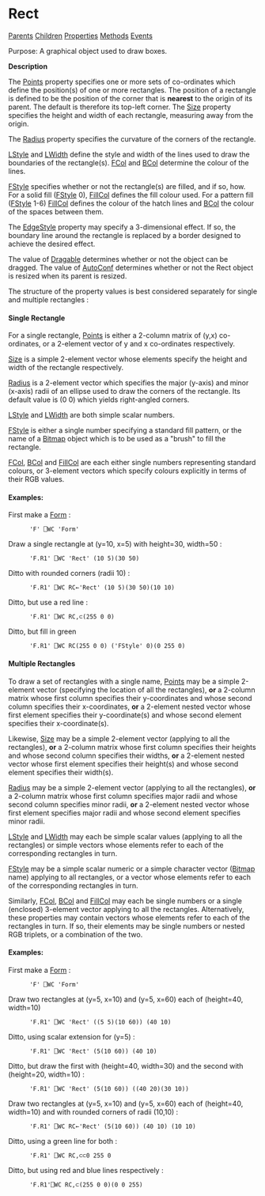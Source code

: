 




<h1 class="heading"><span class="name">Rect</span></h1>

[Parents](../ParentLists/Rect.htm) [Children](../ChildLists/Rect.htm) [Properties](../PropLists/Rect.htm) [Methods](../MethodLists/Rect.htm) [Events](../EventLists/Rect.htm)


Purpose: A graphical object used to draw boxes.


**Description**


The [Points](../a-z/points.md) property specifies one or more sets of co-ordinates which define the position(s) of one or more rectangles. The position of a rectangle is defined to be the position of the corner that is **nearest** to the origin of its parent. The default is therefore its top-left corner. The [Size](../a-z/size.md) property specifies the height and width of each rectangle, measuring away from the origin.



The [Radius](../a-z/radius.md) property specifies the curvature of the corners of the rectangle.


[LStyle](../a-z/lstyle.md) and [LWidth](../a-z/lwidth.md) define the style and width of the lines used to draw the boundaries of the rectangle(s). [FCol](../a-z/fcol.md) and [BCol](../a-z/bcol.md) determine the colour of the lines.


[FStyle](../a-z/fstyle.md) specifies whether or not the rectangle(s) are filled, and if so, how. For a solid fill ([FStyle](../a-z/fstyle.md) 0), [FillCol](../a-z/fillcol.md) defines the fill colour used. For a pattern fill ([FStyle](../a-z/fstyle.md) 1-6) [FillCol](../a-z/fillcol.md) defines the colour of the hatch lines and [BCol](../a-z/bcol.md) the colour of the spaces between them.


The [EdgeStyle](../a-z/edgestyle.md) property may specify a 3-dimensional effect. If so, the boundary line around the rectangle is replaced by a border designed to achieve the desired effect.


The value of [Dragable](../a-z/dragable.md) determines whether or not the object can be dragged. The value of [AutoConf](../a-z/autoconf.md) determines whether or not the Rect object is resized when its parent is resized.


The structure of the property values is best considered separately for single and multiple rectangles :


#### Single Rectangle


For a single rectangle, [Points](../a-z/points.md) is either a 2-column matrix of (y,x) co-ordinates, or a 2-element vector of y and x co-ordinates respectively.


[Size](../a-z/size.md) is a simple 2-element vector whose elements specify the height and width of the rectangle respectively.


[Radius](../a-z/radius.md) is a 2-element vector which specifies the major (y-axis) and minor (x-axis) radii of an ellipse used to draw the corners of the rectangle. Its default value is (0 0) which yields right-angled corners.


[LStyle](../a-z/lstyle.md) and [LWidth](../a-z/lwidth.md) are both simple scalar numbers.


[FStyle](../a-z/fstyle.md) is either a single number specifying a standard fill pattern, or the name of a [Bitmap](../a-z/bitmap.md) object which is to be used as a "brush" to fill the rectangle.


[FCol](../a-z/fcol.md), [BCol](../a-z/bcol.md) and [FillCol](../a-z/fillcol.md) are each either single numbers representing standard colours, or 3-element vectors which specify colours explicitly in terms of their RGB values.


#### Examples:


First make a [Form](../a-z/form.md) :
```apl
      'F' ⎕WC 'Form'
```


Draw a single rectangle at (y=10, x=5) with height=30, width=50 :
```apl
      'F.R1' ⎕WC 'Rect' (10 5)(30 50)
```


Ditto with rounded corners (radii 10) :
```apl
      'F.R1' ⎕WC RC←'Rect' (10 5)(30 50)(10 10)
```


Ditto, but use a red line :
```apl
      'F.R1' ⎕WC RC,⊂(255 0 0)
```


Ditto, but fill in green
```apl
      'F.R1' ⎕WC RC(255 0 0) ('FStyle' 0)(0 255 0)
```


#### Multiple Rectangles


To draw a set of rectangles with a single name, [Points](../a-z/points.md) may be a simple 2-element vector (specifying the location of all the rectangles), **or** a 2-column matrix whose first column specifies their y-coordinates and whose second column specifies their x-coordinates, **or** a 2-element nested vector whose first element specifies their y-coordinate(s) and whose second element specifies their x-coordinate(s).


Likewise, [Size](../a-z/size.md) may be a simple 2-element vector (applying to all the rectangles), **or** a 2-column matrix whose first column specifies their heights and whose second column specifies their widths, **or** a 2-element nested vector whose first element specifies their height(s) and whose second element specifies their width(s).


[Radius](../a-z/radius.md) may be a simple 2-element vector (applying to all the rectangles), **or** a 2-column matrix whose first column specifies major radii and whose second column specifies minor radii, **or** a 2-element nested vector whose first element specifies major radii and whose second element specifies minor radii.


[LStyle](../a-z/lstyle.md) and [LWidth](../a-z/lwidth.md) may each be simple scalar values (applying to all the rectangles) or simple vectors whose elements refer to each of the corresponding rectangles in turn.


[FStyle](../a-z/fstyle.md) may be a simple scalar numeric or a simple character vector ([Bitmap](../a-z/bitmap.md) name) applying to all rectangles, or a vector whose elements refer to each of the corresponding rectangles in turn.


Similarly, [FCol](../a-z/fcol.md), [BCol](../a-z/bcol.md) and [FillCol](../a-z/fillcol.md) may each be single numbers or a single (enclosed) 3-element vector applying to all the rectangles. Alternatively, these properties may contain vectors whose elements refer to each of the rectangles in turn. If so, their elements may be single numbers or nested RGB triplets, or a combination of the two.


#### Examples:


First make a [Form](../a-z/form.md) :
```apl
      'F' ⎕WC 'Form'
```


Draw two rectangles at (y=5, x=10) and (y=5, x=60) each of (height=40, width=10)
```apl
      'F.R1' ⎕WC 'Rect' ((5 5)(10 60)) (40 10)
```


Ditto, using scalar extension for (y=5) :
```apl
      'F.R1' ⎕WC 'Rect' (5(10 60)) (40 10)
```


Ditto, but draw the first with (height=40, width=30) and the second with (height=20, width=10) :
```apl
      'F.R1' ⎕WC 'Rect' (5(10 60)) ((40 20)(30 10))
```


Draw two rectangles at (y=5, x=10) and (y=5, x=60) each of (height=40, width=10) and with rounded corners of radii (10,10) :
```apl
      'F.R1' ⎕WC RC←'Rect' (5(10 60)) (40 10) (10 10)
```


Ditto, using a green line for both :
```apl
      'F.R1' ⎕WC RC,⊂⊂0 255 0
```


Ditto, but using red and blue lines respectively :
```apl
      'F.R1'⎕WC RC,⊂(255 0 0)(0 0 255)
```


